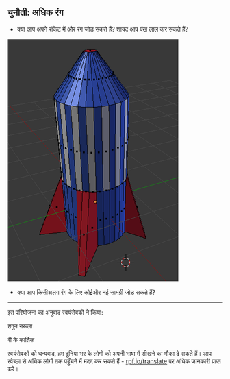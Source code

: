 ## चुनौती: अधिक रंग

+ क्या आप अपने रॉकेट में और रंग जोड़ सकते हैं? शायद आप पंख लाल कर सकते हैं?

![लाल पंख](images/more-colour.png)

+ क्या आप किसीअलग रंग के लिए कोईऔर नई सामग्री जोड़ सकते हैं?


***
इस परियोजना का अनुवाद स्वयंसेवकों ने किया:

शगुन नरूला

बी के कार्तिक

स्वयंसेवकों को धन्यवाद, हम दुनिया भर के लोगों को अपनी भाषा में सीखने का मौका दे सकते हैं। आप स्वेच्छा से अधिक लोगों तक पहुँचने में मदद कर सकते हैं - [rpf.io/translate](https://rpf.io/translate) पर अधिक जानकारी प्राप्त करें।